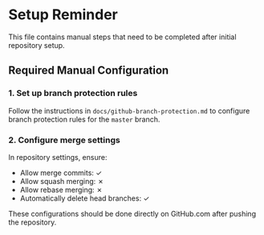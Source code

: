 # Setup Reminder

This file contains manual steps that need to be completed after initial repository setup.

## Required Manual Configuration

### 1. Set up branch protection rules
Follow the instructions in `docs/github-branch-protection.md` to configure branch protection rules for the `master` branch.

### 2. Configure merge settings
In repository settings, ensure:
- Allow merge commits: ✓
- Allow squash merging: ✗ 
- Allow rebase merging: ✗
- Automatically delete head branches: ✓

These configurations should be done directly on GitHub.com after pushing the repository.